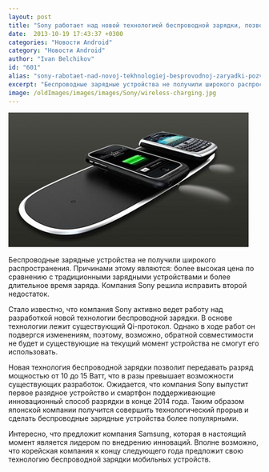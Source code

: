 ```yaml
---
layout: post
title: "Sony работает над новой технологией беспроводной зарядки, позволяющей зарядить смартфон всего за час"
date:  2013-10-19 17:43:37 +0300
categories: "Новости Android"
category: "Новости Android"
author: "Ivan Belchikov"
id: "601"
alias: "sony-rabotaet-nad-novoj-tekhnologiej-besprovodnoj-zaryadki-pozvolyayushchej-zaryadit-smartfon-vsego-za-chas"
excerpt: "Беспроводные зарядные устройства не получили широкого распространения. Причинами этому являются: более высокая цена по сравнению с традиционными зарядными устройствами и более длительное время заряда. Компания Sony решила исправить второй недостаток."
image: /oldImages/images/images/Sony/wireless-charging.jpg
---
```

<img src="/oldImages/images/images/Sony/wireless-charging.jpg" alt="Беспроводная зарядка Sony" />

Беспроводные зарядные устройства не получили широкого распространения. Причинами этому являются: более высокая цена по сравнению с традиционными зарядными устройствами и более длительное время заряда. Компания Sony решила исправить второй недостаток.


Стало известно, что компания Sony активно ведет работу над разработкой новой технологии беспроводной зарядки. В основе технологии лежит существующий Qi-протокол. Однако в ходе работ он подвергся изменениям, поэтому, возможно, обратной совместимости не будет и существующие на текущий момент устройства не смогут его использовать.

Новая технология беспроводной зарядки позволит передавать разряд мощностью от 10 до 15 Ватт, что в разы превышает возможности существующих разработок. Ожидается, что компания Sony выпустит первое разядное устройство и смартфон поддерживающие инновационный способ разрядки в конце 2014 года. Таким образом японской компании получится совершить технологический прорыв и сделать беспроводные зарядные устройства более популярными.

Интересно, что предложит компания Samsung, которая в настоящий момент является лидером по внедрению инноваций. Вполне возможно, что корейская компания к концу следующего года предложит свою технологию беспроводной зарядки мобильных устройств.
